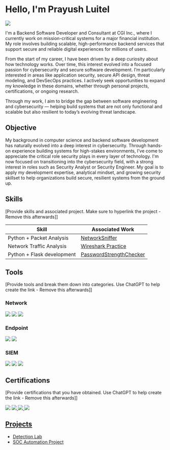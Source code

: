 # Hello, I'm Prayush Luitel
<a href="www.linkedin.com/in/prayush-luitel"><img src="https://img.shields.io/badge/-LinkedIn-0072b1?&style=for-the-badge&logo=linkedin&logoColor=white" /></a>

I'm a Backend Software Developer and Consultant at CGI Inc., where I currently work on mission-critical systems for a major financial institution. My role involves building scalable, high-performance backend services that support secure and reliable digital experiences for millions of users.

From the start of my career, I have been driven by a deep curiosity about how technology works. Over time, this interest evolved into a focused passion for cybersecurity and secure software development. I’m particularly interested in areas like application security, secure API design, threat modeling, and DevSecOps practices. I actively seek opportunities to expand my knowledge in these domains, whether through personal projects, certifications, or ongoing research.

Through my work, I aim to bridge the gap between software engineering and cybersecurity — helping build systems that are not only functional and scalable but also resilient to today’s evolving threat landscape.

## Objective

My background in computer science and backend software development has naturally evolved into a deep interest in cybersecurity. Through hands-on experience building systems for high-stakes environments, I’ve come to appreciate the critical role security plays in every layer of technology. I'm now focused on transitioning into the cybersecurity field, with a strong interest in roles such as Security Analyst or Security Engineer. My goal is to apply my development expertise, analytical mindset, and growing security skillset to help organizations build secure, resilient systems from the ground up.

## Skills
[Provide skills and associated project. Make sure to hyperlink the project - Remove this afterwards]]

| Skill                                         | Associated Work         |
|-----------------------------------------------|----------------------------|
| Python + Packet Analysis          | <a href="https://github.com/luitel-prayush/NetworkSniffer/tree/main">NetworkSniffer</a>|
| Network Traffic Analysis | <a href="https://github.com/luitel-prayush/working-with-wireshark">Wireshark Practice</a>|
| Python + Flask development | <a href="https://github.com/luitel-prayush/PasswordStrengthChecker"> PasswordStrengthChecker</a>|

## Tools
[Provide tools and break them down into categories. Use ChatGPT to help create the link - Remove this afterwards]]

### Network
<div>
    <img src="https://img.shields.io/badge/-Wireshark-1679A7?&style=for-the-badge&logo=Wireshark&logoColor=white" />
    <img src="https://img.shields.io/badge/-Suricata-EF3B2D?&style=for-the-badge&logo=Suricata&logoColor=white" />
    <img src="https://img.shields.io/badge/-Zeek-777BB4?&style=for-the-badge&logo=Zeek&logoColor=white" />
</div>

### Endpoint
<div>
    <img src="https://img.shields.io/badge/-Microsoft_Defender_for_Endpoint-00A4EF?&style=for-the-badge&logo=Microsoft&logoColor=white" />
    <img src="https://img.shields.io/badge/-Velociraptor-4B275F?&style=for-the-badge&logo=Velociraptor&logoColor=white" />
</div>

### SIEM
<div>
    <img src="https://img.shields.io/badge/-Microsoft_Sentinel-0078D4?&style=for-the-badge&logo=Microsoft&logoColor=white" />
    <img src="https://img.shields.io/badge/-Splunk-000000?&style=for-the-badge&logo=Splunk&logoColor=white" />
    <img src="https://img.shields.io/badge/-Elastic-005571?&style=for-the-badge&logo=Elastic&logoColor=white" />
</div>

## Certifications
[Provide certifications that you have obtained. Use ChatGPT to help create the link - Remove this afterwards]]
<div>
<a href="https://www.credly.com/badges/a02f7b39-1468-4e9d-ba38-2ed8329ec91c/public_url"><img src="https://img.shields.io/badge/-Security%2B-FF0000?&style=for-the-badge&logo=CompTIA&logoColor=white"/></a>
<a href="https://www.credly.com/badges/a02f7b39-1468-4e9d-ba38-2ed8329ec91c/public_url"><img src="https://images.credly.com/size/680x680/images/0bf0f2da-a699-4c82-82e2-56dcf1f2e1c7/image.png =100x20?&style=for-the-badge&logo=CompTIA&logoColor=white/></a>
<img src="https://img.shields.io/badge/-A%2B-4D4D4D?&style=for-the-badge&logo=CompTIA&logoColor=white" />
<img src="https://img.shields.io/badge/-CDSA-006400?&style=for-the-badge&logoColor=white" />
<img src="https://img.shields.io/badge/-CCD-000080?&style=for-the-badge&logoColor=white" />
</div>

## Projects
- Detection Lab
- SOC Automation Project
